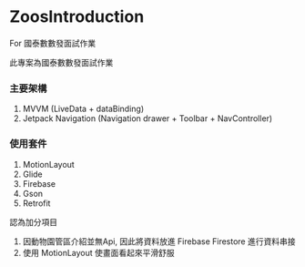 # ZoosIntroduction
For 國泰數數發面試作業

此專案為國泰數數發面試作業

### 主要架構
1. MVVM (LiveData + dataBinding)
2. Jetpack Navigation
   (Navigation drawer + Toolbar + NavController)

### 使用套件
1. MotionLayout
2. Glide
3. Firebase
4. Gson
5. Retrofit

認為加分項目
1. 因動物園管區介紹並無Api, 因此將資料放進 Firebase Firestore 進行資料串接
2. 使用 MotionLayout 使畫面看起來平滑舒服
